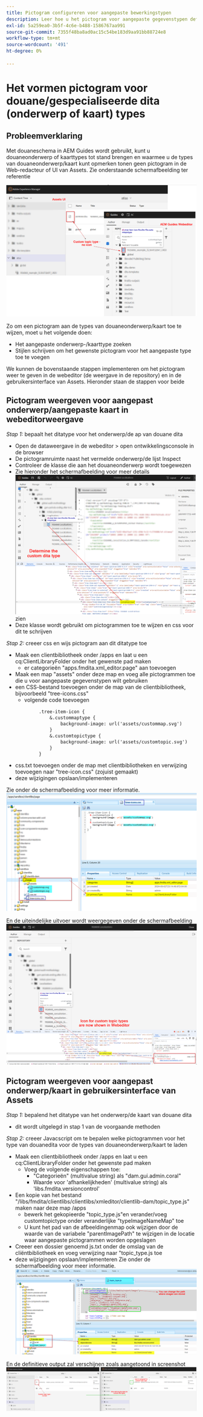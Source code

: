 ```yaml
---
title: Pictogram configureren voor aangepaste bewerkingstypen
description: Leer hoe u het pictogram voor aangepaste gegevenstypen definieert, zodat het pictogram op een andere gebruikersinterface wordt weergegeven in AEM
exl-id: 5a259ea0-3b5f-4c6e-b488-1586767aa991
source-git-commit: 7355f48ba8ad0ac15c54be183d9aa91bb88724e8
workflow-type: tm+mt
source-wordcount: '491'
ht-degree: 0%

---
```


# Het vormen pictogram voor douane/gespecialiseerde dita (onderwerp of kaart) types


## Probleemverklaring

Met douaneschema in AEM Guides wordt gebruikt, kunt u douaneonderwerp of kaarttypes tot stand brengen en waarmee u de types van douaneonderwerp/kaart kunt opmerken tonen geen pictogram in de Web-redacteur of UI van Assets. Zie onderstaande schermafbeelding ter referentie

![&#x200B; schermafbeelding voor verwijzing &#x200B;](../assets/authoring/custom-ditatype-icon-notshown.png)


Zo om een pictogram aan de types van douaneonderwerp/kaart toe te wijzen, moet u het volgende doen:
- Het aangepaste onderwerp-/kaarttype zoeken
- Stijlen schrijven om het gewenste pictogram voor het aangepaste type toe te voegen


We kunnen de bovenstaande stappen implementeren om het pictogram weer te geven in de webeditor (de weergave in de repository) en in de gebruikersinterface van Assets. Hieronder staan de stappen voor beide


## Pictogram weergeven voor aangepast onderwerp/aangepaste kaart in webeditorweergave

_Stap 1:_ bepaalt het ditatype voor het onderwerp/de ap van douane dita
- Open de dataweergave in de webeditor > open ontwikkelingsconsole in de browser
- De pictogramruimte naast het vermelde onderwerp/de lijst Inspect
- Controleer de klasse die aan het douaneonderwerp wordt toegewezen
- Zie hieronder het schermafbeelding voor meer details ![&#x200B; het schermafbeelding &#x200B;](../assets/authoring/custom-ditatype-icon-knowditatype.png) zien
- Deze klasse wordt gebruikt om pictogrammen toe te wijzen en css voor dit te schrijven

_Stap 2:_ creeer css en wijs pictogram aan dit ditatype toe
- Maak een clientbibliotheek onder /apps en laat u een cq:ClientLibraryFolder onder het gewenste pad maken
   - er categorieën &quot;apps.fmdita.xml_editor.page&quot; aan toevoegen
- Maak een map &quot;assets&quot; onder deze map en voeg alle pictogrammen toe die u voor aangepaste gegevenstypen wilt gebruiken
- een CSS-bestand toevoegen onder de map van de clientbibliotheek, bijvoorbeeld &quot;tree-icons.css&quot;
   - volgende code toevoegen

```
            .tree-item-icon {
                &.custommaptype {
                    background-image: url('assets/custommap.svg')
                }
                &.customtopictype {
                    background-image: url('assets/customtopic.svg')
                }
            }
```

- css.txt toevoegen onder de map met clientbibliotheken en verwijzing toevoegen naar &quot;tree-icon.css&quot; (zojuist gemaakt)
- deze wijzigingen opslaan/implementeren

Zie onder de schermafbeelding voor meer informatie.
![&#x200B; verwijs screenshot &#x200B;](../assets/authoring/custom-ditatype-icon-define-webeditor-styles.png)

En de uiteindelijke uitvoer wordt weergegeven onder de schermafbeelding
![&#x200B; getoond in het schermschot &#x200B;](../assets/authoring/custom-ditatype-icon-webeditor-showstyles.png)


## Pictogram weergeven voor aangepast onderwerp/kaart in gebruikersinterface van Assets

_Stap 1:_ bepalend het ditatype van het onderwerp/de kaart van douane dita
- dit wordt uitgelegd in stap 1 van de voorgaande methoden

_Stap 2:_ creeer Javacscript om te bepalen welke pictogrammen voor het type van douanedita voor de types van douaneonderwerp/kaart te laden
- Maak een clientbibliotheek onder /apps en laat u een cq:ClientLibraryFolder onder het gewenste pad maken
   - Voeg de volgende eigenschappen toe:
      - &quot;Categorieën&quot; (multivalue string) als &quot;dam.gui.admin.coral&quot;
      - Waarde voor &#39;afhankelijkheden&#39; (multivalue string) als &#39;libs.fmdita.versioncontrol&#39;
- Een kopie van het bestand &quot;/libs/fmdita/clientlibs/clientlibs/xmleditor/clientlib-dam/topic_type.js&quot; maken naar deze map /apps
   - bewerk het gekopieerde &quot;topic_type.js&quot;en verander/voeg customtopictype onder veranderlijke &quot;typeImageNameMap&quot; toe
   - U kunt het pad van de afbeeldingenmap ook wijzigen door de waarde van de variabele &quot;parentImagePath&quot; te wijzigen in de locatie waar aangepaste pictogrammen worden opgeslagen
- Creeer een dossier genoemd js.txt onder de omslag van de cliëntbibliotheek en voeg verwijzing naar &quot;topic_type.js toe
- deze wijzigingen opslaan/implementeren
Zie onder de schermafbeelding voor meer informatie.
  ![&#x200B; verwijs screenshot &#x200B;](../assets/authoring/custom-ditatype-icon-define-assetsui-styles.png)

En de definitieve output zal verschijnen zoals aangetoond in screenshot ![&#x200B; getoond in screenshot &#x200B;](../assets/authoring/custom-ditatype-icon-assetsui-showstyles.png)
